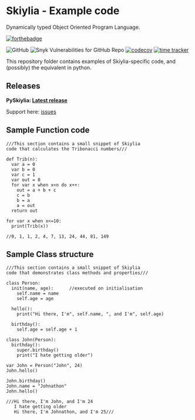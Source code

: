 # Skiylia - Example code
Dynamically typed Object Oriented Program Language.

[![forthebadge](https://forthebadge.com/images/badges/made-with-python.svg)](https://forthebadge.com)

![GitHub](https://img.shields.io/github/license/SK1Y101/PySkiylia)
![Snyk Vulnerabilities for GitHub Repo](https://img.shields.io/snyk/vulnerabilities/github/SK1Y101/PySkiylia)
[![codecov](https://codecov.io/gh/SK1Y101/PySkiylia/branch/main/graph/badge.svg?token=DRJ67ZQA7M)](https://codecov.io/gh/SK1Y101/PySkiylia)
[![time tracker](https://wakatime.com/badge/github/SK1Y101/PySkiylia.svg?style=flat-square)](https://wakatime.com/badge/github/SK1Y101/PySkiylia)

This repository folder contains examples of Skiylia-specific code, and (possibly) the equivalent in python.

## Releases

**PySkiylia: [Latest release]**

Support here: [issues]

## Sample Function code

```skiylia
///This section contains a small snippet of Skiylia
code that calculates the Tribonacci numbers///

def Trib(n):
  var a = 0
  var b = 0
  var c = 1
  var out = 0
  for var x when x<n do x++:
    out = a + b + c
    c = b
    b = a
    a = out
  return out

for var x when x<=10:
  print(Trib(x))

//0, 1, 1, 2, 4, 7, 13, 24, 44, 81, 149
```

## Sample Class structure

```skiylia
///This section contains a small snippet of Skiylia
code that demonstrates class methods and properties///

class Person:
  init(name, age):      //executed on initialisation
    self.name = name
    self.age = age

  hello():
    print("Hi there, I'm", self.name, ", and I'm", self.age)

  birthday():
    self.age = self.age + 1

class John(Person):
  birthday():
    super.birthday()
    print("I hate getting older")

var John = Person("John", 24)
John.hello()

John.birthday()
John.name = "Johnathon"
John.hello()

///Hi there, I'm John, and I'm 24
   I hate getting older
   Hi there, I'm Johnathon, and I'm 25///
```

[Latest release]: https://github.com/SK1Y101/PySkiylia/releases
[issues]: https://github.com/SK1Y101/PySkiylia/issues
[folder]: https://github.com/SK1Y101/PySkiylia/ExampleCode
